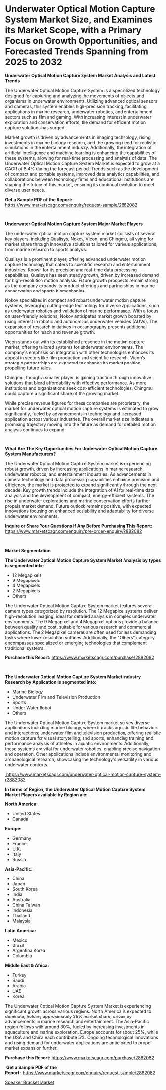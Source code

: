 <p><h1>Underwater Optical Motion Capture System Market Size, and Examines its Market Scope, with a Primary Focus on Growth Opportunities, and Forecasted Trends Spanning from 2025 to 2032</h1></p><p><strong>Underwater Optical Motion Capture System Market Analysis and Latest Trends</strong></p>
<p><p>The Underwater Optical Motion Capture System is a specialized technology designed for capturing and analyzing the movements of objects and organisms in underwater environments. Utilizing advanced optical sensors and cameras, this system enables high-precision tracking, facilitating applications in marine research, underwater robotics, and entertainment sectors such as film and gaming. With increasing interest in underwater exploration and conservation efforts, the demand for efficient motion capture solutions has surged.</p><p>Market growth is driven by advancements in imaging technology, rising investments in marine biology research, and the growing need for realistic simulations in the entertainment industry. Additionally, the integration of artificial intelligence and machine learning is enhancing the capabilities of these systems, allowing for real-time processing and analysis of data. The Underwater Optical Motion Capture System Market is expected to grow at a CAGR of 8.4% during the forecast period. Trends such as the development of compact and portable systems, improved data analytics capabilities, and collaborations between technology firms and educational institutions are shaping the future of this market, ensuring its continual evolution to meet diverse user needs.</p></p>
<p><strong>Get a Sample PDF of the Report:&nbsp;</strong> <a href="https://www.marketscagr.com/enquiry/request-sample/2882082?utm_campaign=2138&utm_medium=2&utm_source=Github&utm_content=ia&utm_term=12032025&utm_id=underwater-optical-motion-capture-system">https://www.marketscagr.com/enquiry/request-sample/2882082</a></p>
<p>&nbsp;</p>
<p><strong>Underwater Optical Motion Capture System Major Market Players</strong></p>
<p><p>The underwater optical motion capture system market consists of several key players, including Qualisys, Nokov, Vicon, and Chingmu, all vying for market share through innovative solutions tailored for various applications, from marine research to sports analysis.</p><p>Qualisys is a prominent player, offering advanced underwater motion capture technology that caters to scientific research and entertainment industries. Known for its precision and real-time data processing capabilities, Qualisys has seen steady growth, driven by increased demand for high-resolution motion analysis. Future growth prospects remain strong as the company expands its product offerings and partnerships in marine conservation and sports biomechanics.</p><p>Nokov specializes in compact and robust underwater motion capture systems, leveraging cutting-edge technology for diverse applications, such as underwater robotics and validation of marine performance. With a focus on user-friendly solutions, Nokov anticipates market growth boosted by rising interest in robotic and autonomous underwater vehicles (AUVs). The expansion of research initiatives in oceanography presents additional opportunities for reach and revenue growth.</p><p>Vicon stands out with its established presence in the motion capture market, offering tailored systems for underwater environments. The company's emphasis on integration with other technologies enhances its appeal in sectors like film production and scientific research. Vicon’s strategic partnerships are expected to enhance its market position, propelling future sales.</p><p>Chingmu, though a smaller player, is gaining traction through innovative solutions that blend affordability with effective performance. As more institutions and organizations seek cost-efficient technologies, Chingmu could capture a significant share of the growing market.</p><p>While precise revenue figures for these companies are proprietary, the market for underwater optical motion capture systems is estimated to grow significantly, fueled by advancements in technology and increased application across various industries. The overall market size indicates a promising trajectory moving into the future as demand for detailed motion analysis continues to expand.</p></p>
<p>&nbsp;</p>
<p><strong>What Are The Key Opportunities For Underwater Optical Motion Capture System Manufacturers?</strong></p>
<p><p>The Underwater Optical Motion Capture System market is experiencing robust growth, driven by increasing applications in marine research, underwater robotics, and entertainment industries. As advancements in camera technology and data processing capabilities enhance precision and efficiency, the market is projected to expand significantly through the next decade. Key growth trends include the integration of AI for real-time data analysis and the development of compact, energy-efficient systems. The rise in underwater explorations and marine conservation efforts further propels market demand. Future outlook remains positive, with expected innovations focusing on enhanced scalability and adaptability for diverse underwater environments.</p></p>
<p><strong>Inquire or Share Your Questions If Any Before Purchasing This Report:</strong> <a href="https://www.marketscagr.com/enquiry/pre-order-enquiry/2882082?utm_campaign=2138&utm_medium=2&utm_source=Github&utm_content=ia&utm_term=12032025&utm_id=underwater-optical-motion-capture-system">https://www.marketscagr.com/enquiry/pre-order-enquiry/2882082</a></p>
<p>&nbsp;</p>
<p><strong>Market Segmentation</strong></p>
<p><strong>The Underwater Optical Motion Capture System Market Analysis by types is segmented into:</strong></p>
<p><ul><li>12 Megapixels</li><li>9 Megapixels</li><li>4 Megapixels</li><li>2 Megapixels</li><li>Others</li></ul></p>
<p><p>The Underwater Optical Motion Capture System market features several camera types categorized by resolution. The 12 Megapixel systems deliver high-resolution imaging, ideal for detailed analysis in complex underwater environments. The 9 Megapixel and 4 Megapixel options provide a balance between quality and cost, suitable for various research and commercial applications. The 2 Megapixel cameras are often used for less demanding tasks where lower resolution suffices. Additionally, the "Others" category encompasses specialized or emerging technologies that complement traditional systems.</p></p>
<p><strong>Purchase this Report:&nbsp;</strong><a href="https://www.marketscagr.com/purchase/2882082?utm_campaign=2138&utm_medium=2&utm_source=Github&utm_content=ia&utm_term=12032025&utm_id=underwater-optical-motion-capture-system">https://www.marketscagr.com/purchase/2882082</a></p>
<p>&nbsp;</p>
<p><strong>The Underwater Optical Motion Capture System Market Industry Research by Application is segmented into:</strong></p>
<p><ul><li>Marine Biology</li><li>Underwater Film and Television Production</li><li>Sports</li><li>Under Water Robot</li><li>Others</li></ul></p>
<p><p>The Underwater Optical Motion Capture System market serves diverse applications including marine biology, where it tracks aquatic life behaviors and interactions; underwater film and television production, offering realistic motion capture for visual storytelling; and sports, enhancing training and performance analysis of athletes in aquatic environments. Additionally, these systems are vital for underwater robotics, enabling precise navigation and operation. Other applications include environmental monitoring and archaeological research, showcasing the technology's versatility in various underwater contexts.</p></p>
<p><a href="https://www.marketscagr.com/underwater-optical-motion-capture-system-r2882082?utm_campaign=2138&utm_medium=2&utm_source=Github&utm_content=ia&utm_term=12032025&utm_id=underwater-optical-motion-capture-system">&nbsp;https://www.marketscagr.com/underwater-optical-motion-capture-system-r2882082</a></p>
<p><strong>In terms of Region, the Underwater Optical Motion Capture System Market Players available by Region are:</strong></p>
<p>
    <p> <strong> North America: </strong>
        <ul>
            <li>United States</li>
            <li>Canada</li>
        </ul>
        </p> 
    <p> <strong> Europe: </strong>
        <ul>
            <li>Germany</li>
            <li>France</li>
            <li>U.K.</li>
            <li>Italy</li>
            <li>Russia</li>
        </ul>
        </p> 
    <p> <strong> Asia-Pacific: </strong>
        <ul>
            <li>China</li>
            <li>Japan</li>
            <li>South Korea</li>
            <li>India</li>
            <li>Australia</li>
            <li>China Taiwan</li>
            <li>Indonesia</li>
            <li>Thailand</li>
            <li>Malaysia</li>
        </ul>
        </p> 
    <p> <strong> Latin America: </strong>
        <ul>
            <li>Mexico</li>
            <li>Brazil</li>
            <li>Argentina Korea</li>
            <li>Colombia</li>
        </ul>
        </p> 
    <p> <strong> Middle East & Africa: </strong>
        <ul>
            <li>Turkey</li>
            <li>Saudi</li>
            <li>Arabia</li>
            <li>UAE</li>
            <li>Korea</li>
        </ul>
    </p>
    </p>
<p><p>The Underwater Optical Motion Capture System Market is experiencing significant growth across various regions. North America is expected to dominate, holding approximately 35% market share, driven by advancements in marine research and entertainment. The Asia-Pacific region follows with around 30%, fueled by increasing investments in aquaculture and marine exploration. Europe accounts for about 25%, while the USA and China each contribute 5%. Ongoing technological innovations and rising demand for underwater applications are anticipated to propel market expansion further.</p></p>
<p><strong>Purchase this Report: </strong><a href="https://www.marketscagr.com/purchase/2882082?utm_campaign=2138&utm_medium=2&utm_source=Github&utm_content=ia&utm_term=12032025&utm_id=underwater-optical-motion-capture-system">https://www.marketscagr.com/purchase/2882082</a></p>
<p>&nbsp;<strong>Get a Sample PDF of the Report:&nbsp;&nbsp;</strong><a href="https://www.marketscagr.com/enquiry/request-sample/2882082?utm_campaign=2138&utm_medium=2&utm_source=Github&utm_content=ia&utm_term=12032025&utm_id=underwater-optical-motion-capture-system">https://www.marketscagr.com/enquiry/request-sample/2882082</a></p>
<p><strong></strong></p>
<p><p><a href="https://github.com/joannesouthgate/Market-Research-Report-List-5/blob/main/speaker-bracket-market.md?utm_campaign=2138&utm_medium=2&utm_source=Github&utm_content=ia&utm_term=12032025&utm_id=underwater-optical-motion-capture-system">Speaker Bracket Market</a></p></p>